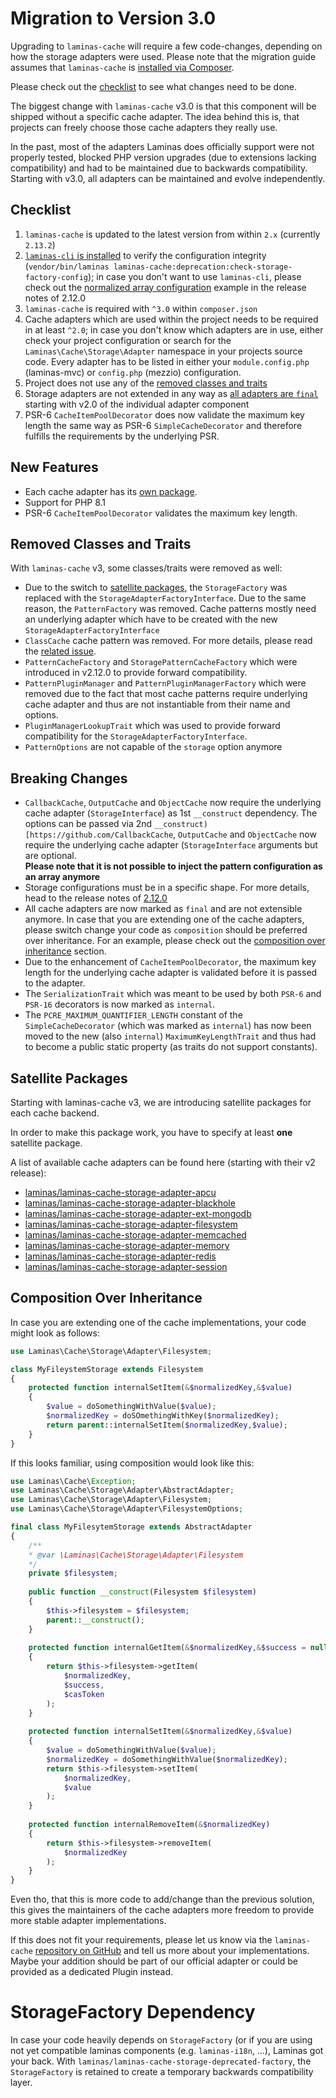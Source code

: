 # Migration to Version 3.0

Upgrading to `laminas-cache` will require a few code-changes, depending on how the storage adapters were used. Please note that the migration guide assumes that `laminas-cache` is [installed via Composer](installation.md).

Please check out the [checklist](#checklist) to see what changes need to be done.

The biggest change with `laminas-cache` v3.0 is that this component will be shipped without a specific cache adapter. The idea behind this is, that projects can freely choose those cache adapters they really use.

In the past, most of the adapters Laminas does officially support were not properly tested, blocked PHP version upgrades (due to extensions lacking compatibility) and had to be maintained due to backwards compatibility. Starting with v3.0, all adapters can be maintained and evolve independently.

## Checklist

1. `laminas-cache` is updated to the latest version from within `2.x` (currently `2.13.2`)
2. [`laminas-cli` is installed](https://docs.laminas.dev/laminas-cli/) to verify the configuration integrity (`vendor/bin/laminas laminas-cache:deprecation:check-storage-factory-config`); in case you don't want to use `laminas-cli`, please check out the [normalized array configuration](https://github.com/laminas/laminas-cache/releases/tag/2.12.0) example in the release notes of 2.12.0
3. `laminas-cache` is required with `^3.0` within `composer.json`
4. Cache adapters which are used within the project needs to be required in at least `^2.0`; in case you don't know which adapters are in use, either check your project configuration or search for the `Laminas\Cache\Storage\Adapter` namespace in your projects source code. Every adapter has to be listed in either your `module.config.php` (laminas-mvc) or `config.php` (mezzio) configuration. 
5. Project does not use any of the [removed classes and traits](#removed-classes-and-traits)
6. Storage adapters are not extended in any way as [all adapters are `final`](#breaking-changes) starting with v2.0 of the individual adapter component
7. PSR-6 `CacheItemPoolDecorator` does now validate the maximum key length the same way as PSR-6 `SimpleCacheDecorator` and therefore fulfills the requirements by the underlying PSR.

## New Features

- Each cache adapter has its [own package](#satellite-packages).
- Support for PHP 8.1
- PSR-6 `CacheItemPoolDecorator` validates the maximum key length.

## Removed Classes and Traits

With `laminas-cache` v3, some classes/traits were removed as well:

- Due to the switch to [satellite packages](#satellite-packages), the `StorageFactory` was replaced with the `StorageAdapterFactoryInterface`. Due to the same reason, the `PatternFactory` was removed. Cache patterns mostly need an underlying adapter which have to be created with the new `StorageAdapterFactoryInterface`
- `ClassCache` cache pattern was removed. For more details, please read the [related issue](https://github.com/laminas/laminas-cache/issues/107).
- `PatternCacheFactory` and `StoragePatternCacheFactory` which were introduced in v2.12.0 to provide forward compatibility.
- `PatternPluginManager` and `PatternPluginManagerFactory` which were removed due to the fact that most cache patterns require underlying cache adapter and thus are not instantiable from their name and options.
- `PluginManagerLookupTrait` which was used to provide forward compatibility for the `StorageAdapterFactoryInterface`.
- `PatternOptions` are not capable of the `storage` option anymore

## Breaking Changes

- `CallbackCache`, `OutputCache` and `ObjectCache` now require the underlying cache adapter (`StorageInterface`) as 1st `__construct` dependency. The options can be passed via 2nd `__construct)[https://github.com/CallbackCache`, `OutputCache` and `ObjectCache` now require the underlying cache adapter (`StorageInterface` arguments but are optional.  
**Please note that it is not possible to inject the pattern configuration as an array anymore**
- Storage configurations must be in a specific shape. For more details, head to the release notes of [2.12.0](https://github.com/laminas/laminas-cache/releases/tag/2.12.0)
- All cache adapters are now marked as `final` and are not extensible anymore. In case that you are extending one of the cache adapters, please switch change your code as `composition` should be preferred over inheritance. For an example, please check out the [composition over inheritance](#composition-over-inheritance) section.
- Due to the enhancement of `CacheItemPoolDecorator`, the maximum key length for the underlying cache adapter is validated before it is passed to the adapter.
- The `SerializationTrait` which was meant to be used by both `PSR-6` and `PSR-16` decorators is now marked as `internal`.
- The `PCRE_MAXIMUM_QUANTIFIER_LENGTH` constant of the `SimpleCacheDecorator` (which was marked as `internal`) has now been moved to the new (also `internal`) `MaximumKeyLengthTrait` and thus had to become a public static property (as traits do not support constants).

## Satellite Packages

Starting with laminas-cache v3, we are introducing satellite packages for each cache backend.

In order to make this package work, you have to specify at least **one** satellite package.

A list of available cache adapters can be found here (starting with their v2 release):


- [laminas/laminas-cache-storage-adapter-apcu](https://github.com/laminas/laminas-cache-storage-adapter-apcu)
- [laminas/laminas-cache-storage-adapter-blackhole](https://github.com/laminas/laminas-cache-storage-adapter-blackhole)
- [laminas/laminas-cache-storage-adapter-ext-mongodb](https://github.com/laminas/laminas-cache-storage-adapter-ext-mongodb) 
- [laminas/laminas-cache-storage-adapter-filesystem](https://github.com/laminas/laminas-cache-storage-adapter-filesystem) 
- [laminas/laminas-cache-storage-adapter-memcached](https://github.com/laminas/laminas-cache-storage-adapter-memcached)
- [laminas/laminas-cache-storage-adapter-memory](https://github.com/laminas/laminas-cache-storage-adapter-memory)
- [laminas/laminas-cache-storage-adapter-redis](https://github.com/laminas/laminas-cache-storage-adapter-redis) 
- [laminas/laminas-cache-storage-adapter-session](https://github.com/laminas/laminas-cache-storage-adapter-session)

## Composition Over Inheritance

In case you are extending one of the cache implementations, your code might look as follows:


```php
use Laminas\Cache\Storage\Adapter\Filesystem;

class MyFileystemStorage extends Filesystem
{
    protected function internalSetItem(&$normalizedKey,&$value)
    {
        $value = doSomethingWithValue($value);
        $normalizedKey = doSOmethingWithKey($normalizedKey);
        return parent::internalSetItem($normalizedKey,$value);
    }
} 
```

If this looks familiar, using composition would look like this:

```php
use Laminas\Cache\Exception;
use Laminas\Cache\Storage\Adapter\AbstractAdapter;
use Laminas\Cache\Storage\Adapter\Filesystem;
use Laminas\Cache\Storage\Adapter\FilesystemOptions;

final class MyFilesytemStorage extends AbstractAdapter
{
    /**
    * @var \Laminas\Cache\Storage\Adapter\Filesystem
    */
    private $filesystem;
    
    public function __construct(Filesystem $filesystem) 
    {
        $this->filesystem = $filesystem;
        parent::__construct();
    }
    
    protected function internalGetItem(&$normalizedKey,&$success = null,&$casToken = null)
    {
        return $this->filesystem->getItem(
            $normalizedKey, 
            $success,
            $casToken
        );
    }
    
    protected function internalSetItem(&$normalizedKey,&$value)
    {
        $value = doSomethingWithValue($value);
        $normalizedKey = doSomethingWithValue($normalizedKey);
        return $this->filesystem->setItem(
            $normalizedKey, 
            $value
        );
    }
    
    protected function internalRemoveItem(&$normalizedKey)
    {
        return $this->filesystem->removeItem(
            $normalizedKey
        );
    }   
}
```

Even tho, that this is more code to add/change than the previous solution, this gives the maintainers of the cache adapters more freedom to provide more stable adapter implementations.

If this does not fit your requirements, please let us know via the `laminas-cache` [repository on GitHub](https://github.com/laminas/laminas-cache) and tell us more about your implementations. Maybe your addition should be part of our official adapter or could be provided as a dedicated Plugin instead.

# StorageFactory Dependency

In case your code heavily depends on `StorageFactory` (or if you are using not yet compatible laminas components (e.g. `laminas-i18n`, ...), Laminas got your back.
With `laminas/laminas-cache-storage-deprecated-factory`, the `StorageFactory` is retained to create a temporary backwards compatibility layer.
